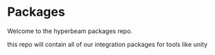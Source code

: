 # Packages
Welcome to the hyperbeam packages repo. 

this repo will contain all of our integration packages for tools like unity